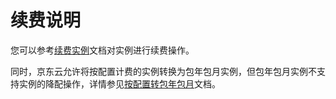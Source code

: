 # 续费说明

您可以参考[续费实例](../Operation-Guide/Manage-Instance/Renew-Instance.md)文档对实例进行续费操作。

同时，京东云允许将按配置计费的实例转换为包年包月实例，但包年包月实例不支持实例的降配操作，详情参见[按配置转包年包月](../Operation-Guide/Manage-Instance/Change-billing-Mode.md)文档。

